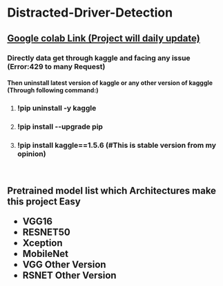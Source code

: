 # Distracted-Driver-Detection 
<a href="https://colab.research.google.com/drive/1yeu1Y6itOST2WWc8FrFtQ9aSla7Mkpny?usp=sharing"><h2/>Google colab Link (Project will daily update)</a>
### Directly data get through kaggle and facing any issue (Error:429 to many Request)
#### Then uninstall latest version of kaggle or any other version of kagggle (Through following command:)
<ol>
  <li><h3/> !pip uninstall -y kaggle</li>
  <li><h3/> !pip install --upgrade pip</li>
  <li><h3/> !pip install kaggle==1.5.6 (#This is stable version from my opinion)</li>
</ol>
<br>
<h2/>Pretrained model list which Architectures make this project Easy
<ul>
  <li>VGG16</li>
  <li>RESNET50</li>
  <li>Xception</li>
  <li>MobileNet</li>
  <li>VGG Other Version</li>
  <li>RSNET Other Version</li>
</ul>  
